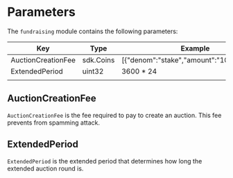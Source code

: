 <!-- order: 8 -->

# Parameters

The `fundraising` module contains the following parameters:

| Key                        | Type      | Example                |
| -------------------------- | --------- | ----------------------------------------------------------------- |
| AuctionCreationFee         | sdk.Coins | [{"denom":"stake","amount":"100000000"}]                          |
| ExtendedPeriod             | uint32    | 3600 * 24                                                         |
| | |

## AuctionCreationFee

`AuctionCreationFee` is the fee required to pay to create an auction. This fee prevents from spamming attack.

## ExtendedPeriod

`ExtendedPeriod` is the extended period that determines how long the extended auction round is.
